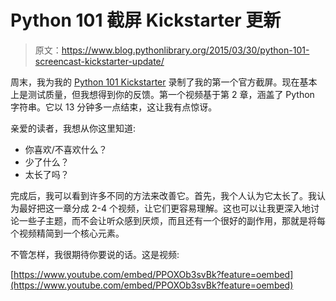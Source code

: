 # Python 101 截屏 Kickstarter 更新

> 原文：<https://www.blog.pythonlibrary.org/2015/03/30/python-101-screencast-kickstarter-update/>

周末，我为我的 [Python 101 Kickstarter](https://www.kickstarter.com/projects/34257246/the-python-101-screencast) 录制了我的第一个官方截屏。现在基本上是测试质量，但我想得到你的反馈。第一个视频基于第 2 章，涵盖了 Python 字符串。它以 13 分钟多一点结束，这让我有点惊讶。

亲爱的读者，我想从你这里知道:

*   你喜欢/不喜欢什么？
*   少了什么？
*   太长了吗？

完成后，我可以看到许多不同的方法来改善它。首先，我个人认为它太长了。我认为最好把这一章分成 2-4 个视频，让它们更容易理解。这也可以让我更深入地讨论一些子主题，而不会让听众感到厌烦，而且还有一个很好的副作用，那就是将每个视频精简到一个核心元素。

不管怎样，我很期待你要说的话。这是视频:

[https://www.youtube.com/embed/PPOXOb3svBk?feature=oembed](https://www.youtube.com/embed/PPOXOb3svBk?feature=oembed)